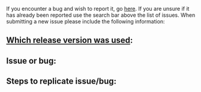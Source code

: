 If you encounter a bug and wish to report it, go [here](https://github.com/NostalgicNonsense/Enigma/issues).
If you are unsure if it has already been reported use the search bar above the list of issues.
When submitting a new issue please include the following information:

## [Which release version was used](https://github.com/NostalgicNonsense/Enigma/releases "Releases"):

## Issue or bug:

## Steps to replicate issue/bug: